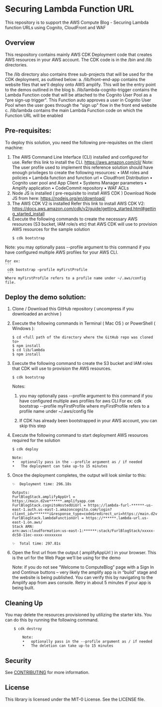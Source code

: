 # Securing Lambda Function URL

This repository is to support the AWS Compute Blog - Securing Lambda function URLs using Cognito, CloudFront and WAF

## Overview

This respository contains mainly AWS CDK Deployment code that creates AWS resources in your AWS account. The CDK code is in the /bin and /lib directories.

The /lib directory also contains three sub-projects that will be used for the CDK deployment, as outlined below:
    a. /lib/front-end-app contains the website files that we'll deploy onto AWS amplify. This will be the entry point to the demos outlined in the blog
    b. /lib/lambda-cognito-trigger contains the Lambda Function code that will be attached to the Cognito User Pool as a "pre sign-up trigger". This Function auto approves a user in Cognito User Pool when the user goes through the "sign up" flow in the front end website
    c. /lib/lambda contains the main Lambda Function code on which the Function URL will be enabled

## Pre-requisites: 
To deploy this solution, you need the following pre-requisites on the client machine:
1.	The AWS Command Line Interface (CLI) installed and configured for use.
    Refer this link to install the CLI. https://aws.amazon.com/cli/
        Note: The user profile used to implement this reference solution should have enough privileges to create the following resources:
        •	IAM roles and policies
        •	Lambda function and function url
        •	Cloudfront Distribution
        •	Cognito user pool and App Client
        •	Systems Manager parameters
        •	Amplify application
        •	CodeCommit repository
        •	WAF ACLs
2.	Node JS is installed ( pre-requisite to install AWS CDK )
    Download Node JS from here: https://nodejs.org/en/download/ 
3.	The AWS CDK V2 is installed
    Refer this link to install AWS CDK V2: https://docs.aws.amazon.com/cdk/v2/guide/getting_started.html#getting_started_install
4. Execute the following commands to create the necessary AWS resources (S3 bucket, IAM role/s etc) that AWS CDK will use to provision AWS resources for the sample solution
    ```
    $ cdk bootstrap

    ```

Note: you may optionally pass --profile argument to this command if you have configured multiple AWS profiles for your AWS CLI.

    For ex:
    ```
     cdk bootstrap –profile myFirstProfile
     ```
    Where myFirstProfile refers to a profile name under ~/.aws/config file. 



## Deploy the demo solution:

1. Clone / Download this GitHub repository ( uncompress if you downloaded an archive )
2. Execute the following commands in Terminal ( Mac OS ) or PowerShell ( Windows ):
    ```
    $ cd <full path of the directory where the GitHub repo was cloned to>
    $ npm install
    $ cd lib/lambda
    $ npm install
    ```
3. Execute the following command to create the S3 bucket and IAM roles that CDK will use to provision the AWS resources.
    ```
    $ cdk bootstrap
    ```

    Notes: 
    1. you may optionally pass --profile argument to this command if you have configured multiple aws profiles for aws CLI
    For ex: cdk bootstrap --profile myFirstProfile
    where myFirstProfile refers to a profile name under ~/.aws/config file 

    2. If CDK has already been bootstrapped in your AWS account, you can skip this step


4. Execute the following command to start deployment AWS resources required for the solution
    ```
    $ cdk deploy 

    Note: 
    •	optionally pass in the --profile argument as / if needed
    •	The deployment can take up-to 15 minutes
    ```

5. Once the deployment completes, the output will look similar to this:
    
    ```
    ✨  Deployment time: 296.18s

    Outputs:
    FurlBlogStack.amplifyAppUrl = https://main.d2ve******.amplifyapp.com
    FurlBlogStack.cognitoHostedUiUrl = https://lambda-furl-******-us-east-1.auth.us-east-1.amazoncognito.com/login?client_id=*******i&response_type=code&redirect_uri=https://main.d2ve******.amplifyapp.com
    FurlBlogStack.lambdaFunctionUrl = https://******.lambda-url.us-east-1.on.aws/
    Stack ARN:
    arn:aws:cloudformation:us-east-1:******:stack/FurlBlogStack/xxxxx-dc58-11ec-xxxx-xxxxxxxx

    ✨  Total time: 297.81s
    ```
6. Open the first url from the output ( amplifyAppUrl ) in your browser. This is the url for the Web Page we’ll be using for the demo

    Note: if you do not see “Welcome to ComputeBlog” page with a Sign In and Continue buttons – very likely the amplify app is in “build” stage and the website is being published. You can verify this by navigating to the Amplify app from aws console. Retry in about 5 minutes if your app is being built.



## Cleaning Up

You may delete the resources provisioned by utilizing the starter kits. You can do this by running the following command.
```
    $ cdk destroy 

        Note: 
        •	optionally pass in the --profile argument as / if needed
        •	The deletion can take up-to 15 minutes
```


## Security

See [CONTRIBUTING](CONTRIBUTING.md#security-issue-notifications) for more information.

## License

This library is licensed under the MIT-0 License. See the LICENSE file.


